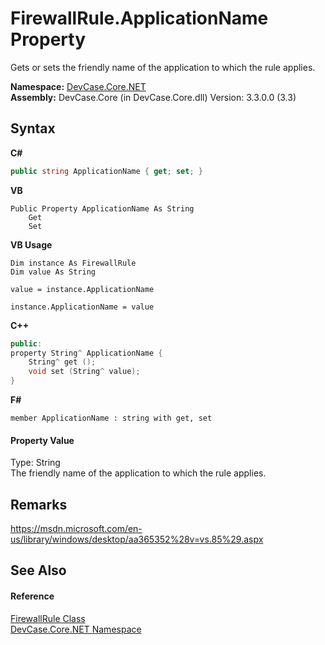 # FirewallRule.ApplicationName Property 
 

Gets or sets the friendly name of the application to which the rule applies.

**Namespace:**&nbsp;<a href="N_DevCase_Core_NET">DevCase.Core.NET</a><br />**Assembly:**&nbsp;DevCase.Core (in DevCase.Core.dll) Version: 3.3.0.0 (3.3)

## Syntax

**C#**<br />
``` C#
public string ApplicationName { get; set; }
```

**VB**<br />
``` VB
Public Property ApplicationName As String
	Get
	Set
```

**VB Usage**<br />
``` VB Usage
Dim instance As FirewallRule
Dim value As String

value = instance.ApplicationName

instance.ApplicationName = value
```

**C++**<br />
``` C++
public:
property String^ ApplicationName {
	String^ get ();
	void set (String^ value);
}
```

**F#**<br />
``` F#
member ApplicationName : string with get, set

```


#### Property Value
Type: String<br />The friendly name of the application to which the rule applies.

## Remarks
<a href="https://msdn.microsoft.com/en-us/library/windows/desktop/aa365352%28v=vs.85%29.aspx" target="_blank">https://msdn.microsoft.com/en-us/library/windows/desktop/aa365352%28v=vs.85%29.aspx</a>

## See Also


#### Reference
<a href="T_DevCase_Core_NET_FirewallRule">FirewallRule Class</a><br /><a href="N_DevCase_Core_NET">DevCase.Core.NET Namespace</a><br />